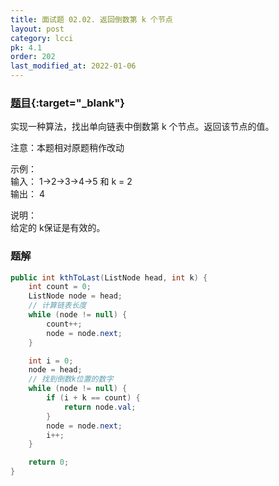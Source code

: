 ```yaml
---
title: 面试题 02.02. 返回倒数第 k 个节点
layout: post
category: lcci
pk: 4.1
order: 202
last_modified_at: 2022-01-06
---
```


### [题目](https://leetcode.cn/kth-node-from-end-of-list-lcci/){:target="_blank"}

实现一种算法，找出单向链表中倒数第 k 个节点。返回该节点的值。

注意：本题相对原题稍作改动

示例：  
输入： 1->2->3->4->5 和 k = 2  
输出： 4

说明：  
给定的 k保证是有效的。

### 题解

```java
public int kthToLast(ListNode head, int k) {
    int count = 0;
    ListNode node = head;
    // 计算链表长度
    while (node != null) {
        count++;
        node = node.next;
    }

    int i = 0;
    node = head;
    // 找到倒数k位置的数字
    while (node != null) {
        if (i + k == count) {
            return node.val;
        }
        node = node.next;
        i++;
    }

    return 0;
}
```